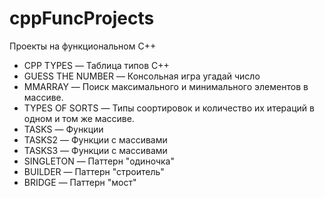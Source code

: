 # cppFuncProjects
Проекты на функциональном С++
- CPP TYPES — Таблица типов С++
- GUESS THE NUMBER — Консольная игра угадай число 
- MMARRAY — Поиск максимального и минимального элементов в массиве. 
- TYPES OF SORTS — Типы соортировок и количество их итераций в одном и том же массиве.
- TASKS — Функции
- TASKS2 — Функции с массивами
- TASKS3 — Функции с массивами
- SINGLETON — Паттерн "одиночка"
- BUILDER — Паттерн "строитель"
- BRIDGE — Паттерн "мост"

